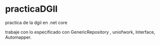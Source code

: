 # practicaDGII
practica de la dgii en .net core

trabaje con lo especificado con GenericRepository , uniofwork, Interface, Automapper.

